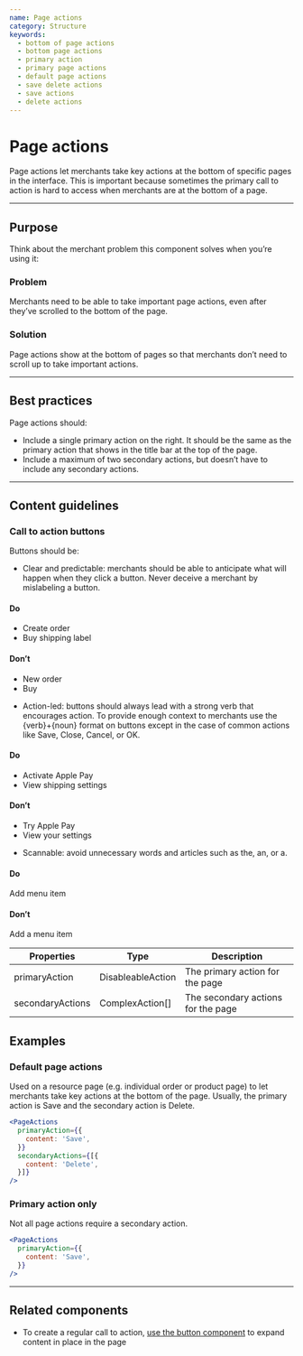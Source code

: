 ```yaml
---
name: Page actions
category: Structure
keywords:
  - bottom of page actions
  - bottom page actions
  - primary action
  - primary page actions
  - default page actions
  - save delete actions
  - save actions
  - delete actions
---
```


# Page actions

Page actions let merchants take key actions at the bottom of specific pages in the interface. This is important because sometimes the primary call to action is hard to access when merchants are at the bottom of a page.

---

## Purpose

Think about the merchant problem this component solves when you’re using it:

### Problem

Merchants need to be able to take important page actions, even after they’ve scrolled to the bottom of the page.

### Solution

Page actions show at the bottom of pages so that merchants don’t need to scroll up to take important actions.

---

## Best practices

Page actions should:

- Include a single primary action on the right. It should be the same as the primary action that shows in the title bar at the top of the page.
- Include a maximum of two secondary actions, but doesn’t have to include any secondary actions.

---

## Content guidelines

### Call to action buttons

Buttons should be:

- Clear and predictable: merchants should be able to anticipate what will happen when they click a button. Never deceive a merchant by mislabeling a button.

<!-- usagelist -->
#### Do
- Create order
- Buy shipping label

#### Don’t
- New order
- Buy
<!-- end -->

- Action-led: buttons should always lead with a strong verb that encourages action. To provide enough context to merchants use the {verb}+{noun} format on buttons except in the case of common actions like Save, Close, Cancel, or OK.

<!-- usagelist -->
#### Do
- Activate Apple Pay
- View shipping settings

#### Don’t
- Try Apple Pay
- View your settings
<!-- end -->

- Scannable: avoid unnecessary words and articles such as the, an, or a.

<!-- usagelist -->
#### Do
Add menu item

#### Don’t
Add a menu item
<!-- end -->

| Properties | Type | Description |
| ---------- | ---- | ----------- |
| primaryAction | DisableableAction | The primary action for the page |
| secondaryActions | ComplexAction[] | The secondary actions for the page |

## Examples

### Default page actions

Used on a resource page (e.g. individual order or product page) to let merchants take key actions at the bottom of the page. Usually, the primary action is Save and the secondary action is Delete.

```jsx
<PageActions
  primaryAction={{
    content: 'Save',
  }}
  secondaryActions={[{
    content: 'Delete',
  }]}
/>
```

### Primary action only

Not all page actions require a secondary action.

```jsx
<PageActions
  primaryAction={{
    content: 'Save',
  }}
/>
```

---

## Related components

* To create a regular call to action, [use the button component](/components/actions/button) to expand content in place in the page
